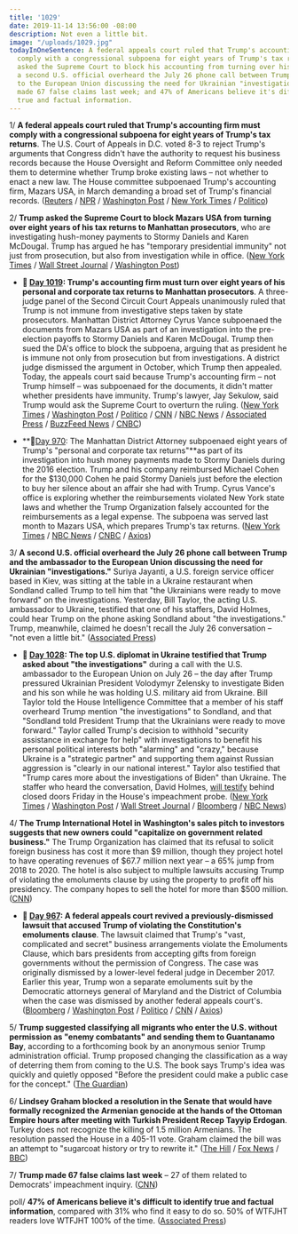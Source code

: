 ```yaml
---
title: '1029'
date: 2019-11-14 13:56:00 -08:00
description: Not even a little bit.
image: "/uploads/1029.jpg"
todayInOneSentence: A federal appeals court ruled that Trump's accounting firm must
  comply with a congressional subpoena for eight years of Trump's tax returns; Trump
  asked the Supreme Court to block his accounting from turning over his tax returns;
  a second U.S. official overheard the July 26 phone call between Trump and the ambassador
  to the European Union discussing the need for Ukrainian "investigations"; Trump
  made 67 false claims last week; and 47% of Americans believe it's difficult to identify
  true and factual information.
---
```


1/ **A federal appeals court ruled that Trump's accounting firm must comply with a congressional subpoena for eight years of Trump's tax returns**. The U.S. Court of Appeals in D.C. voted 8-3 to reject Trump's arguments that Congress didn't have the authority to request his business records because the House Oversight and Reform Committee only needed them to determine whether Trump broke existing laws – not whether to enact a new law. The House committee subpoenaed Trump's accounting firm, Mazars USA, in March demanding a broad set of Trump's financial records. ([Reuters](https://www.reuters.com/article/us-usa-trump-financialrecords-idUSKBN1XO00O) / [NPR](https://www.npr.org/2019/11/14/779168635/federal-appeals-court-lets-stand-ruling-that-congress-can-subpoena-trump-tax-ret) / [Washington Post](https://www.washingtonpost.com/local/legal-issues/congress-can-seek-eight-years-of-trumps-tax-records-appeals-court-rules/2019/11/13/b4fc8002-fc07-11e9-8906-ab6b60de9124_story.html) / [New York Times](https://www.nytimes.com/2019/11/13/us/politics/trump-financial-records-lawsuit.html) / [Politico](https://www.politico.com/news/2019/11/14/trump-lawyers-tax-returns-fight-supreme-court-070875))

2/ **Trump asked the Supreme Court to block Mazars USA from turning over eight years of his tax returns to Manhattan prosecutors**, who are investigating hush-money payments to Stormy Daniels and Karen McDougal. Trump has argued he has "temporary presidential immunity" not just from prosecution, but also from investigation while in office. ([New York Times](https://www.nytimes.com/2019/11/14/us/politics/trump-tax-returns-supreme-court.html) / [Wall Street Journal](https://www.wsj.com/articles/trump-asks-supreme-court-to-block-new-york-subpoena-for-tax-records-11573769653) / [Washington Post](https://www.washingtonpost.com/politics/courts_law/trump-asks-supreme-court-to-shield-his-tax-returns-from-prosecutors-setting-up-historic-separation-of-power-showdown/2019/11/14/d7b176a0-04dd-11ea-8292-c46ee8cb3dce_story.html))

* **📌 [Day 1019](https://whatthefuckjusthappenedtoday.com/2019/11/04/day-1019/#4-trumps-accounting-firm-must-turn-o): Trump's accounting firm must turn over eight years of his personal and corporate tax returns to Manhattan prosecutors**. A three-judge panel of the Second Circuit Court Appeals unanimously ruled that Trump is not immune from investigative steps taken by state prosecutors. Manhattan District Attorney Cyrus Vance subpoenaed the documents from Mazars USA as part of an investigation into the pre-election payoffs to Stormy Daniels and Karen McDougal. Trump then sued the DA's office to block the subpoena, arguing that as president he is immune not only from prosecution but from investigations. A district judge dismissed the argument in October, which Trump then appealed. Today, the appeals court said because Trump's accounting firm – not Trump himself – was subpoenaed for the documents, it didn't matter whether presidents have immunity. Trump's lawyer, Jay Sekulow, said Trump would ask the Supreme Court to overturn the ruling. ([New York Times](https://www.nytimes.com/2019/11/04/nyregion/trump-taxes-vance-appeal.html) / [Washington Post](https://www.washingtonpost.com/local/public-safety/appeals-court-rejects-trumps-attempt-to-withhold-tax-return-from-local-prosecutors-setting-stage-for-supreme-court-fight/2019/11/04/567cdb02-f695-11e9-a285-882a8e386a96_story.html) / [Politico](https://www.politico.com/news/2019/11/04/appeals-court-rules-trump-must-give-taxes-to-manhattan-grand-jury-000314) / [CNN](https://www.cnn.com/2019/11/04/politics/donald-trump-tax-returns-court-ruling/index.html) / [NBC News](https://www.nbcnews.com/politics/donald-trump/trump-loses-appeal-new-york-tax-case-must-hand-over-n1076061) / [Associated Press](https://apnews.com/dabe6ccc29a44028b52dc77fd51e9efd) / [BuzzFeed News](https://www.buzzfeednews.com/article/zoetillman/trump-tax-returns-subpoena-cannot-block-court-new-york) / [CNBC](https://www.cnbc.com/2019/11/04/trump-loses-appeal-of-new-york-tax-returns-case.html))

* \*\*📌[Day 970](https://whatthefuckjusthappenedtoday.com/2019/09/16/day-970/#1-the-manhattan-district-attorney-su): The Manhattan District Attorney subpoenaed eight years of Trump's "personal and corporate tax returns"\*\*as part of its investigation into hush money payments made to Stormy Daniels during the 2016 election. Trump and his company reimbursed Michael Cohen for the $130,000 Cohen he paid Stormy Daniels just before the election to buy her silence about an affair she had with Trump. Cyrus Vance's office is exploring whether the reimbursements violated New York state laws and whether the Trump Organization falsely accounted for the reimbursements as a legal expense. The subpoena was served last month to Mazars USA, which prepares Trump's tax returns. ([New York Times](https://www.nytimes.com/2019/09/16/nyregion/trump-tax-returns-cy-vance.html) / [NBC News](https://www.nbcnews.com/politics/donald-trump/manhattan-da-subpoenas-trump-s-tax-returns-probe-hush-money-n1055046) / [CNBC](https://www.cnbc.com/2019/09/16/eight-years-of-trumps-tax-returns-subpoenaed-by-manhattan-da-vance.html) / [Axios](https://www.axios.com/trump-tax-returns-hush-money-manhattan-prosecutors-fa98271e-a8fe-4b76-841a-6c9ae8a8c5d0.html))

3/ **A second U.S. official overheard the July 26 phone call between Trump and the ambassador to the European Union discussing the need for Ukrainian "investigations."** Suriya Jayanti, a U.S. foreign service officer based in Kiev, was sitting at the table in a Ukraine restaurant when Sondland called Trump to tell him that "the Ukrainians were ready to move forward" on the investigations. Yesterday, Bill Taylor, the acting U.S. ambassador to Ukraine, testified that one of his staffers, David Holmes, could hear Trump on the phone asking Sondland about "the investigations." Trump, meanwhile, claimed he doesn't recall the July 26 conversation – "not even a little bit." ([Associated Press](https://apnews.com/6d318542e50b45dc9e1d4d829ad36c96))

* **📌 [Day 1028](https://whatthefuckjusthappenedtoday.com/2019/11/13/day-1028/#1-the-top-u-s-diplomat-in-ukraine-te): The top U.S. diplomat in Ukraine testified that Trump asked about "the investigations"** during a call with the U.S. ambassador to the European Union on July 26 – the day after Trump pressured Ukrainian President Volodymyr Zelensky to investigate Biden and his son while he was holding U.S. military aid from Ukraine. Bill Taylor told the House Intelligence Committee that a member of his staff overheard Trump mention "the investigations" to Sondland, and that "Sondland told President Trump that the Ukrainians were ready to move forward." Taylor called Trump's decision to withhold "security assistance in exchange for help" with investigations to benefit his personal political interests both "alarming" and "crazy," because Ukraine is a "strategic partner" and supporting them against Russian aggression is "clearly in our national interest." Taylor also testified that "Trump cares more about the investigations of Biden" than Ukraine. The staffer who heard the conversation, David Holmes, [will testify](https://www.washingtonpost.com/politics/impeachment-hearings-live-updates/2019/11/13/e974f486-057b-11ea-ac12-3325d49eacaa_story.html#link-M5SHLC3E2M437HIZGIYDTSJB2I) behind closed doors Friday in the House's impeachment probe. ([New York Times](https://www.nytimes.com/2019/11/13/us/politics/impeachment-hearings.html#link-5c3fbecd) / [Washington Post](https://www.washingtonpost.com/politics/impeachment-hearings-live-updates/2019/11/13/e974f486-057b-11ea-ac12-3325d49eacaa_story.html#link-LIIANG54K477TEZHOS4MFPBJJA) / [Wall Street Journal](https://www.wsj.com/livecoverage/public-impeachment-hearing-taylor-kent#LCcard-1573664766) / [Bloomberg](https://www.bloomberg.com/news/articles/2019-11-13/former-prosecutor-to-be-in-inquiry-spotlight-impeachment-update#taylor-calls-withholding-ukraine-aid-crazy-1104-am) / [NBC News](https://www.nbcnews.com/politics/trump-impeachment-inquiry/taylor-says-staffer-overheard-trump-ask-sondland-about-investigations-n1081456))

4/ **The Trump International Hotel in Washington's sales pitch to investors suggests that new owners could "capitalize on government related business."** The Trump Organization has claimed that its refusal to solicit foreign business has cost it more than $9 million, though they project hotel to have operating revenues of $67.7 million next year – a 65% jump from 2018 to 2020. The hotel is also subject to multiple lawsuits accusing Trump of violating the emoluments clause by using the property to profit off his presidency. The company hopes to sell the hotel for more than $500 million. ([CNN](https://www.cnn.com/2019/11/14/politics/exclusive-trump-hotel-investor-pitch/index.html))

* **📌 [Day 967](https://whatthefuckjusthappenedtoday.com/2019/09/13/day-967/#1-a-federal-appeals-court-revived-a): A federal appeals court revived a previously-dismissed lawsuit that accused Trump of violating the Constitution's emoluments clause**. The lawsuit claimed that Trump's "vast, complicated and secret" business arrangements violate the Emoluments Clause, which bars presidents from accepting gifts from foreign governments without the permission of Congress. The case was originally dismissed by a lower-level federal judge in December 2017. Earlier this year, Trump won a separate emoluments suit by the Democratic attorneys general of Maryland and the District of Columbia when the case was dismissed by another federal appeals court's. ([Bloomberg](https://www.bloomberg.com/news/articles/2019-09-13/trump-must-face-suit-by-ethics-watchdog-appeals-court-says) / [Washington Post](https://beta.washingtonpost.com/politics/appeals-court-revives-lawsuit-saying-trump-is-violating-the-constitution-by-doing-business-with-foreign-governments/2019/09/13/0861b010-d632-11e9-9343-40db57cf6abd_story.html) / [Politico](https://www.politico.com/story/2019/09/13/trump-foreign-corruption-lawsuit-1494571) / [CNN](https://www.cnn.com/2019/09/13/politics/donald-trump-ethics-lawsuit/index.html) / [Axios](https://www.axios.com/trump-emoluments-clause-lawsuit-second-circuit-083b5ade-c983-4566-af9c-50e30aedf7a6.html))

5/ **Trump suggested classifying all migrants who enter the U.S. without permission as "enemy combatants" and sending them to Guantanamo Bay**, according to a forthcoming book by an anonymous senior Trump administration official. Trump proposed changing the classification as a way of deterring them from coming to the U.S. The book says Trump's idea was quickly and quietly opposed "Before the president could make a public case for the concept." ([The Guardian](https://www.theguardian.com/us-news/2019/nov/13/trump-proposed-sending-undocumented-migrants-to-guantanamo-anonymous-book-claims))

6/ **Lindsey Graham blocked a resolution in the Senate that would have formally recognized the Armenian genocide at the hands of the Ottoman Empire hours after meeting with Turkish President Recep Tayyip Erdogan**. Turkey does not recognize the killing of 1.5 million Armenians. The resolution passed the House in a 405-11 vote. Graham claimed the bill was an attempt to "sugarcoat history or try to rewrite it." ([The Hill](https://thehill.com/homenews/senate/470386-graham-blocks-resolution-recognizing-armenian-genocide-after-erdogan-meeting) / [Fox News](https://www.foxnews.com/politics/sen-lindsey-graham-blocks-armenian-genocide-resolution-after-meeting-with-trump-turkish-president) / [BBC](https://www.bbc.com/news/world-us-canada-50418697))

7/ **Trump made 67 false claims last week** – 27 of them related to Democrats' impeachment inquiry. ([CNN](https://www.cnn.com/2019/11/14/politics/fact-check-trump-november-67-false-claims/index.html))

poll/ **47% of Americans believe it's difficult to identify true and factual information**, compared with 31% who find it easy to do so. 50% of WTFJHT readers love WTFJHT 100% of the time. ([Associated Press](https://apnews.com/c762f01370ee4bbe8bbd20f5ddf2adbe))
